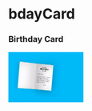 # bdayCard
<h3>Birthday Card</h3>
<a href= "https://github1s.com/mdfaisalkhan/CSS-Art/tree/main"><img src="Gif/Bday Card.gif" alt="" height=100 width=150></a>
